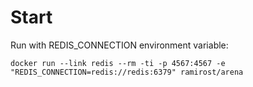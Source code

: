 # Start

Run with REDIS_CONNECTION environment variable:

```
docker run --link redis --rm -ti -p 4567:4567 -e "REDIS_CONNECTION=redis://redis:6379" ramirost/arena
```